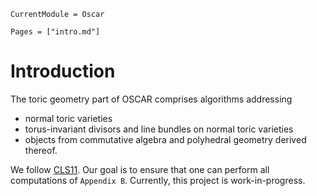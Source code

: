 ```@meta
CurrentModule = Oscar
```

```@contents
Pages = ["intro.md"]
```


# Introduction

The toric geometry part of OSCAR comprises algorithms addressing
- normal toric varieties
- torus-invariant divisors and line bundles on normal toric varieties
- objects from commutative algebra and polyhedral geometry derived thereof.


We follow [CLS11](@cite).
Our goal is to ensure that one can perform all computations of `Appendix B`.
Currently, this project is work-in-progress.
